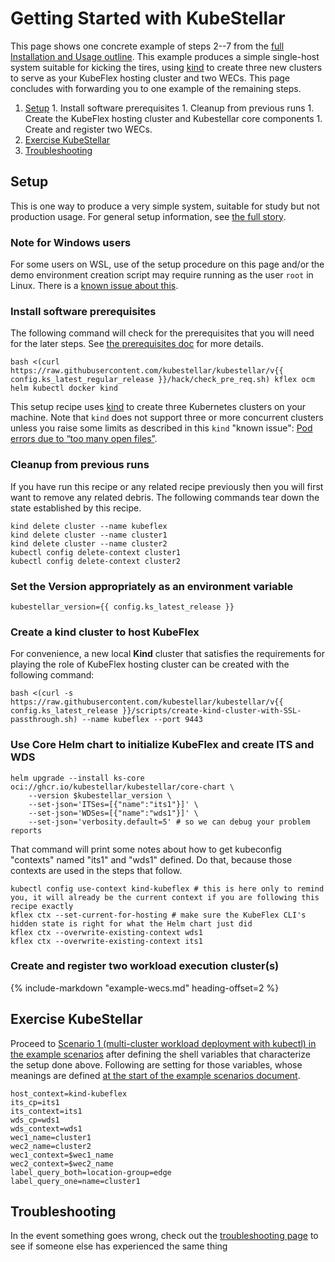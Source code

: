 # Getting Started with KubeStellar

This page shows one concrete example of steps 2--7 from the [full Installation and Usage outline](user-guide-intro.md#the-full-story). This example produces a simple single-host system suitable for kicking the tires, using [kind](https://kind.sigs.k8s.io/) to create three new clusters to serve as your KubeFlex hosting cluster and two WECs. This page concludes with forwarding you to one example of the remaining steps.

  1. [Setup](#setup)
    1. Install software prerequisites
    1. Cleanup from previous runs
    1. Create the KubeFlex hosting cluster and Kubestellar core components
    1. Create and register two WECs.
  2. [Exercise KubeStellar](#exercise-kubestellar)
  3. [Troubleshooting](#troubleshooting)

## Setup

This is one way to produce a very simple system, suitable for study but not production usage. For general setup information, see [the full story](user-guide-intro.md#the-full-story).

### Note for Windows users

For some users on WSL, use of the setup procedure on this page and/or the demo environment creation script may require running as the user `root` in Linux. There is a [known issue about this](knownissue-wsl-ghcr-helm.md).

### Install software prerequisites

The following command will check for the prerequisites that you will need for the later steps. See [the prerequisites doc](pre-reqs.md) for more details.

```shell
bash <(curl https://raw.githubusercontent.com/kubestellar/kubestellar/v{{ config.ks_latest_regular_release }}/hack/check_pre_req.sh) kflex ocm helm kubectl docker kind
```

This setup recipe uses [kind](https://kind.sigs.k8s.io/) to create three Kubernetes clusters on your machine.
Note that `kind` does not support three or more concurrent clusters unless you raise some limits as described in this `kind` "known issue": [Pod errors due to “too many open files”](https://kind.sigs.k8s.io/docs/user/known-issues/#pod-errors-due-to-too-many-open-files).

### Cleanup from previous runs

If you have run this recipe or any related recipe previously then
you will first want to remove any related debris. The following
commands tear down the state established by this recipe.

```shell
kind delete cluster --name kubeflex
kind delete cluster --name cluster1
kind delete cluster --name cluster2
kubectl config delete-context cluster1
kubectl config delete-context cluster2
```

### Set the Version appropriately as an environment variable

```shell
kubestellar_version={{ config.ks_latest_release }}
```

### Create a kind cluster to host KubeFlex

For convenience, a new local **Kind** cluster that satisfies the requirements for playing the role of KubeFlex hosting cluster can be created with the following command:

```shell
bash <(curl -s https://raw.githubusercontent.com/kubestellar/kubestellar/v{{ config.ks_latest_release }}/scripts/create-kind-cluster-with-SSL-passthrough.sh) --name kubeflex --port 9443
```

### Use Core Helm chart to initialize KubeFlex and create ITS and WDS

```shell
helm upgrade --install ks-core oci://ghcr.io/kubestellar/kubestellar/core-chart \
    --version $kubestellar_version \
    --set-json='ITSes=[{"name":"its1"}]' \
    --set-json='WDSes=[{"name":"wds1"}]' \
    --set-json='verbosity.default=5' # so we can debug your problem reports
```

That command will print some notes about how to get kubeconfig "contexts" named "its1" and "wds1" defined. Do that, because those contexts are used in the steps that follow.

```shell
kubectl config use-context kind-kubeflex # this is here only to remind you, it will already be the current context if you are following this recipe exactly
kflex ctx --set-current-for-hosting # make sure the KubeFlex CLI's hidden state is right for what the Helm chart just did
kflex ctx --overwrite-existing-context wds1
kflex ctx --overwrite-existing-context its1
```

### Create and register two workload execution cluster(s)

 {%
    include-markdown "example-wecs.md"
    heading-offset=2
 %}

## Exercise KubeStellar

Proceed to [Scenario 1 (multi-cluster workload deployment with kubectl) in the example scenarios](example-scenarios.md#scenario-1-multi-cluster-workload-deployment-with-kubectl) after defining the shell variables that characterize the setup done above. Following are setting for those variables, whose meanings are defined [at the start of the example scenarios document](example-scenarios.md#assumptions-and-variables).

```shell
host_context=kind-kubeflex
its_cp=its1
its_context=its1
wds_cp=wds1
wds_context=wds1
wec1_name=cluster1
wec2_name=cluster2
wec1_context=$wec1_name
wec2_context=$wec2_name
label_query_both=location-group=edge
label_query_one=name=cluster1
```
## Troubleshooting

In the event something goes wrong, check out the [troubleshooting page](troubleshooting.md) to see if someone else has experienced the same thing
